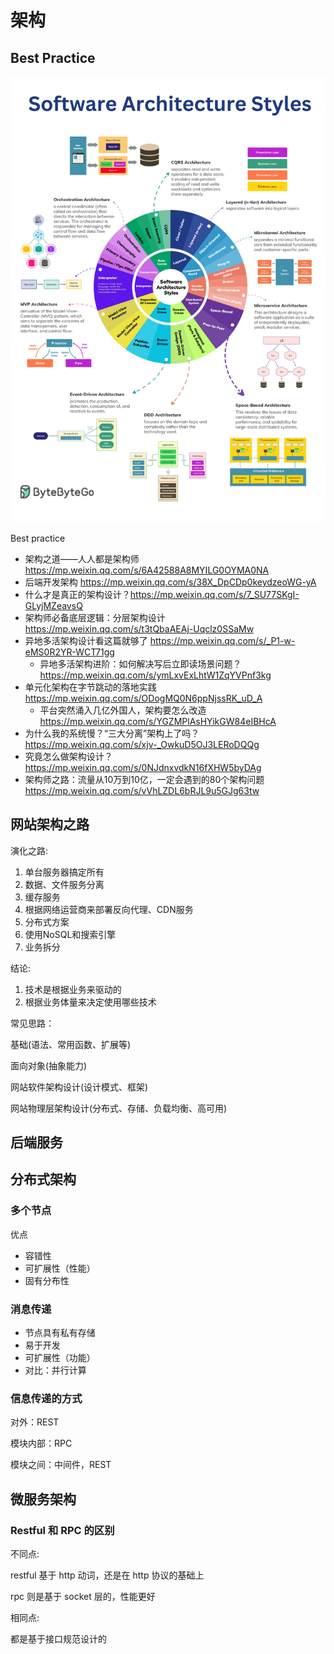 # 架构

## Best Practice
![SoftwareArchitectureStyles](images/SoftwareArchitectureStyles.jpeg)

Best practice
- 架构之道——人人都是架构师 https://mp.weixin.qq.com/s/6A42588A8MYILG0OYMA0NA
- 后端开发架构 https://mp.weixin.qq.com/s/38X_DpCDp0keydzeoWG-yA
- 什么才是真正的架构设计？https://mp.weixin.qq.com/s/7_SU77SKgI-GLyjMZeavsQ
- 架构师必备底层逻辑：分层架构设计 https://mp.weixin.qq.com/s/t3tQbaAEAj-Uqclz0SSaMw
- 异地多活架构设计看这篇就够了 https://mp.weixin.qq.com/s/_P1-w-eMS0R2YR-WCT71gg
  - 异地多活架构进阶：如何解决写后立即读场景问题？https://mp.weixin.qq.com/s/ymLxvExLhtW1ZqYVPnf3kg
- 单元化架构在字节跳动的落地实践 https://mp.weixin.qq.com/s/ODogMQ0N6ppNjssRK_uD_A
  - 平台突然涌入几亿外国人，架构要怎么改造 https://mp.weixin.qq.com/s/YGZMPlAsHYikGW84eIBHcA
- 为什么我的系统慢？“三大分离”架构上了吗？https://mp.weixin.qq.com/s/xjv-_OwkuD5OJ3LERoDQQg
- 究竟怎么做架构设计？https://mp.weixin.qq.com/s/0NJdnxvdkN16fXHW5byDAg
- 架构师之路：流量从10万到10亿，一定会遇到的80个架构问题 https://mp.weixin.qq.com/s/vVhLZDL6bRJL9u5GJg63tw

## 网站架构之路

演化之路:

1. 单台服务器搞定所有
2. 数据、文件服务分离
3. 缓存服务
4. 根据网络运营商来部署反向代理、CDN服务
5. 分布式方案
6. 使用NoSQL和搜索引擎
7. 业务拆分

结论:

1. 技术是根据业务来驱动的
2. 根据业务体量来决定使用哪些技术

常见思路：

基础(语法、常用函数、扩展等)

面向对象(抽象能力)

网站软件架构设计(设计模式、框架)

网站物理层架构设计(分布式、存储、负载均衡、高可用)

## 后端服务

## 分布式架构

### 多个节点

优点

- 容错性
- 可扩展性（性能）
- 固有分布性

### 消息传递

- 节点具有私有存储
- 易于开发
- 可扩展性（功能）
- 对比：并行计算

### 信息传递的方式

对外：REST

模块内部：RPC

模块之间：中间件，REST

## 微服务架构

### Restful 和 RPC 的区别

不同点:

restful 基于 http 动词，还是在 http 协议的基础上

rpc 则是基于 socket 层的，性能更好

相同点:

都是基于接口规范设计的

